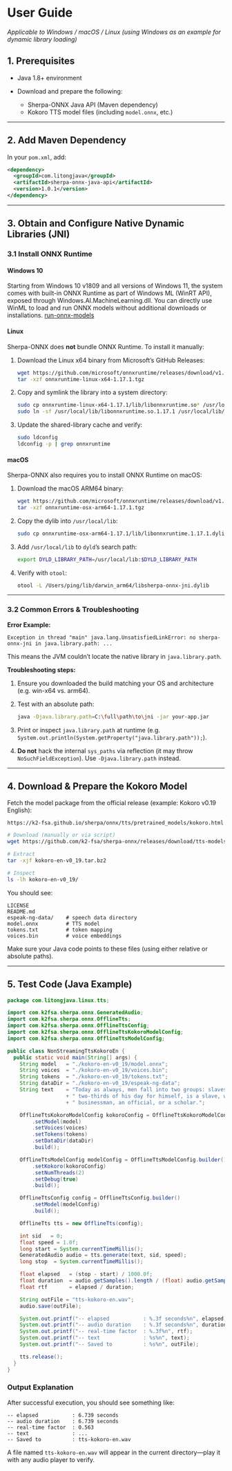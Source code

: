 # User Guide

*Applicable to Windows / macOS / Linux (using Windows as an example for dynamic library loading)*

## 1. Prerequisites

* Java 1.8+ environment
* Download and prepare the following:

  * Sherpa-ONNX Java API (Maven dependency)
  * Kokoro TTS model files (including `model.onnx`, etc.)

---

## 2. Add Maven Dependency

In your `pom.xml`, add:

```xml
<dependency>
  <groupId>com.litongjava</groupId>
  <artifactId>sherpa-onnx-java-api</artifactId>
  <version>1.0.1</version>
</dependency>
```

---

## 3. Obtain and Configure Native Dynamic Libraries (JNI)

### 3.1 Install ONNX Runtime

#### Windows 10

Starting from Windows 10 v1809 and all versions of Windows 11, the system comes with built-in ONNX Runtime as part of Windows ML (WinRT API), exposed through Windows.AI.MachineLearning.dll. You can directly use WinML to load and run ONNX models without additional downloads or installations.
[run-onnx-models](https://learn.microsoft.com/en-us/windows/ai/new-windows-ml/run-onnx-models)

#### Linux

Sherpa-ONNX does **not** bundle ONNX Runtime. To install it manually:

1. Download the Linux x64 binary from Microsoft’s GitHub Releases:

   ```bash
   wget https://github.com/microsoft/onnxruntime/releases/download/v1.17.1/onnxruntime-linux-x64-1.17.1.tgz
   tar -xzf onnxruntime-linux-x64-1.17.1.tgz
   ```

2. Copy and symlink the library into a system directory:

   ```bash
   sudo cp onnxruntime-linux-x64-1.17.1/lib/libonnxruntime.so* /usr/local/lib/
   sudo ln -sf /usr/local/lib/libonnxruntime.so.1.17.1 /usr/local/lib/libonnxruntime.so
   ```

3. Update the shared-library cache and verify:

   ```bash
   sudo ldconfig
   ldconfig -p | grep onnxruntime
   ```

#### macOS

Sherpa-ONNX also requires you to install ONNX Runtime on macOS:

1. Download the macOS ARM64 binary:

   ```bash
   wget https://github.com/microsoft/onnxruntime/releases/download/v1.17.1/onnxruntime-osx-arm64-1.17.1.tgz
   tar -xzf onnxruntime-osx-arm64-1.17.1.tgz
   ```

2. Copy the dylib into `/usr/local/lib`:

   ```bash
   sudo cp onnxruntime-osx-arm64-1.17.1/lib/libonnxruntime.1.17.1.dylib /usr/local/lib/
   ```

3. Add `/usr/local/lib` to `dyld`’s search path:

   ```bash
   export DYLD_LIBRARY_PATH=/usr/local/lib:$DYLD_LIBRARY_PATH
   ```

4. Verify with `otool`:

   ```bash
   otool -L /Users/ping/lib/darwin_arm64/libsherpa-onnx-jni.dylib
   ```

---

### 3.2 Common Errors & Troubleshooting

**Error Example:**

```text
Exception in thread "main" java.lang.UnsatisfiedLinkError: no sherpa-onnx-jni in java.library.path: ...
```

This means the JVM couldn’t locate the native library in `java.library.path`.

**Troubleshooting steps:**

1. Ensure you downloaded the build matching your OS and architecture (e.g. win-x64 vs. arm64).

2. Test with an absolute path:

   ```bash
   java -Djava.library.path=C:\full\path\to\jni -jar your-app.jar
   ```

3. Print or inspect `java.library.path` at runtime (e.g. `System.out.println(System.getProperty("java.library.path"));`).

4. **Do not** hack the internal `sys_paths` via reflection (it may throw `NoSuchFieldException`). Use `-Djava.library.path` instead.

---

## 4. Download & Prepare the Kokoro Model

Fetch the model package from the official release (example: Kokoro v0.19 English):

```
https://k2-fsa.github.io/sherpa/onnx/tts/pretrained_models/kokoro.html
```

```bash
# Download (manually or via script)
wget https://github.com/k2-fsa/sherpa-onnx/releases/download/tts-models/kokoro-en-v0_19.tar.bz2

# Extract
tar -xjf kokoro-en-v0_19.tar.bz2

# Inspect
ls -lh kokoro-en-v0_19/
```

You should see:

```
LICENSE
README.md
espeak-ng-data/    # speech data directory
model.onnx         # TTS model
tokens.txt         # token mapping
voices.bin         # voice embeddings
```

Make sure your Java code points to these files (using either relative or absolute paths).

---

## 5. Test Code (Java Example)

```java
package com.litongjava.linux.tts;

import com.k2fsa.sherpa.onnx.GeneratedAudio;
import com.k2fsa.sherpa.onnx.OfflineTts;
import com.k2fsa.sherpa.onnx.OfflineTtsConfig;
import com.k2fsa.sherpa.onnx.OfflineTtsKokoroModelConfig;
import com.k2fsa.sherpa.onnx.OfflineTtsModelConfig;

public class NonStreamingTtsKokoroEn {
  public static void main(String[] args) {
    String model   = "./kokoro-en-v0_19/model.onnx";
    String voices  = "./kokoro-en-v0_19/voices.bin";
    String tokens  = "./kokoro-en-v0_19/tokens.txt";
    String dataDir = "./kokoro-en-v0_19/espeak-ng-data";
    String text    = "Today as always, men fall into two groups: slaves and free men. Whoever does not have"
                   + " two-thirds of his day for himself, is a slave, whatever he may be: a statesman, a"
                   + " businessman, an official, or a scholar.";

    OfflineTtsKokoroModelConfig kokoroConfig = OfflineTtsKokoroModelConfig.builder()
        .setModel(model)
        .setVoices(voices)
        .setTokens(tokens)
        .setDataDir(dataDir)
        .build();

    OfflineTtsModelConfig modelConfig = OfflineTtsModelConfig.builder()
        .setKokoro(kokoroConfig)
        .setNumThreads(2)
        .setDebug(true)
        .build();

    OfflineTtsConfig config = OfflineTtsConfig.builder()
        .setModel(modelConfig)
        .build();

    OfflineTts tts = new OfflineTts(config);

    int sid   = 0;
    float speed = 1.0f;
    long start = System.currentTimeMillis();
    GeneratedAudio audio = tts.generate(text, sid, speed);
    long stop  = System.currentTimeMillis();

    float elapsed   = (stop - start) / 1000.0f;
    float duration  = audio.getSamples().length / (float) audio.getSampleRate();
    float rtf       = elapsed / duration;

    String outFile = "tts-kokoro-en.wav";
    audio.save(outFile);

    System.out.printf("-- elapsed           : %.3f seconds%n", elapsed);
    System.out.printf("-- audio duration    : %.3f seconds%n", duration);
    System.out.printf("-- real-time factor  : %.3f%n", rtf);
    System.out.printf("-- text              : %s%n", text);
    System.out.printf("-- Saved to          : %s%n", outFile);

    tts.release();
  }
}
```

### Output Explanation

After successful execution, you should see something like:

```
-- elapsed           : 6.739 seconds
-- audio duration    : 6.739 seconds
-- real-time factor  : 0.563
-- text              : ...
-- Saved to          : tts-kokoro-en.wav
```

A file named `tts-kokoro-en.wav` will appear in the current directory—play it with any audio player to verify.
